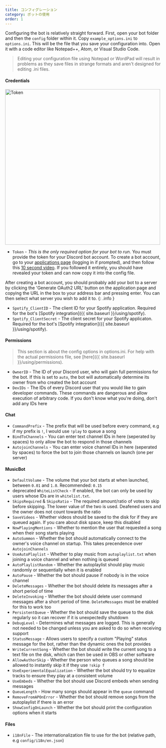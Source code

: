 ```yaml
---
title: コンフィグレーション
category: ボットの使用
order: 1
---
```


Configuring the bot is relatively straight forward. First, open your bot folder and then the `config` folder within it. Copy `example_options.ini` to `options.ini`. This will be the file that you save your configuration into. Open it with a code editor like Notepad++, Atom, or Visual Studio Code.

> Editing your configuration file using Notepad or WordPad will result in problems as they save files in strange formats and aren't designed for editing .ini files.

#### Credentials

<img class="doc-img" src="{{ site.baseurl }}/images/token.png" alt="Token" style="width: 500px;"/>

- `Token` - *This is the only required option for your bot to run.* You must provide the token for your Discord bot account. To create a bot account, go to your [applications page](https://discordapp.com/developers/applications/me) (logging in if prompted), and then follow this [10 second video](https://drive.google.com/file/d/1wZG_TBVfjQfj0CEYaRTzS60D-cbfeeYZ/view). If you followed it entirely, you should have revealed your token and can now copy it into the config file.

After creating a bot account, you should probably add your bot to a server by clicking the 'Generate OAuth2 URL' button on the application page and copying the URL in the box to your address bar and pressing enter. You can then select what server you wish to add it to.
{: .info }

- `Spotify_ClientID` - The client ID for your Spotify application. Required for the bot's [Spotify integration]({{ site.baseurl }}/using/spotify).
- `Spotify_ClientSecret` - The client secret for your Spotify applicaton. Required for the bot's [Spotify integration]({{ site.baseurl }}/using/spotify).

#### Permissions

> This section is about the config options in options.ini. For help with the actual permissions file, see [here]({{ site.baseurl }}/using/permissions).

- `OwnerID` - The ID of your Discord user, who will gain full permissions for the bot. If this is set to `auto`, the bot will automatically determine its owner from who created the bot account
- `DevIDs` - The IDs of every Discord user that you would like to gain developer commands. These commands are dangerous and allow execution of arbitrary code. If you don't know what you're doing, don't add any IDs here

#### Chat

- `CommandPrefix` - The prefix that will be used before every command, e.g if my prefix is `!`, I would use `!play` to queue a song
- `BindToChannels` - You can enter text channel IDs in here (seperated by spaces) to only allow the bot to respond in those channels
- `AutojoinChannels` - You can enter voice channel IDs in here (seperated by spaces) to force the bot to join those channels on launch (one per server)

#### MusicBot

- `DefaultVolume` - The volume that your bot starts at when launched, between `0.01` and `1.0`. Recommended: `0.15`
- <span class="badge warn">deprecated</span> `WhiteListCheck` - If enabled, the bot can only be used by users whose IDs are in `whitelist.txt`.
- `SkipsRequired` & `SkipsRatio` - The required amount/ratio of votes to skip before skipping. The lower value of the two is used. Deafened users and the owner does not count towards the ratio
- `SaveVideos` - Whether videos should be saved to the disk for if they are queued again. If you care about disk space, keep this disabled
- `NowPlayingMentions` - Whether to mention the user that requested a song when their song starts playing
- `AutoSummon` - Whether the bot should automatically connect to the owner's voice channel on startup. This takes precendence over `AutojoinChannels`
- `UseAutoPlaylist` - Whether to play music from `autoplaylist.txt` when joining a voice channel and when nothing is queued
- `AutoPlaylistRandom` - Whether the autoplaylist should play music randomly or sequentially when it is enabled
- `AutoPause` - Whether the bot should pause if nobody is in the voice channel
- `DeleteMessages` - Whether the bot should delete its messages after a short period of time
- `DeleteInvoking` - Whether the bot should delete user command messages after a short period of time. `DeleteMessages` must be enabled for this to work too
- `PersistentQueue` - Whether the bot should save the queue to the disk regularly so it can recover if it is unexpectedly shutdown
- `DebugLevel` - Determines what messages are logged. This is generally not needed to be changed unless you are asked to do so when receiving support
- `StatusMessage` - Allows users to specify a custom "Playing" status message for the bot, rather than the dynamic ones the bot provides
- `WriteCurrentSong` - Whether the bot should write the current song to a text file on the disk, which can then be used in OBS or other software
- `AllowAuthorSkip` - Whether the person who queues a song should be allowed to instantly skip it if they use `!skip f`
- `UseExperimentalEqualization` - Whether the bot should try to equalize tracks to ensure they play at a consistent volume
- `UseEmbeds` - Whether the bot should use Discord embeds when sending messages
- `QueueLength` - How many songs should appear in the `queue` command
- `RemoveFromAPOnError` - Whether the bot should remove songs from the autoplaylist if there is an error
- `ShowConfigOnLaunch` - Whether the bot should print the configuration options when it starts

#### Files
- `i18nFile` - The internationalization file to use for the bot (relative path, e.g `config/i18n/en.json`)
